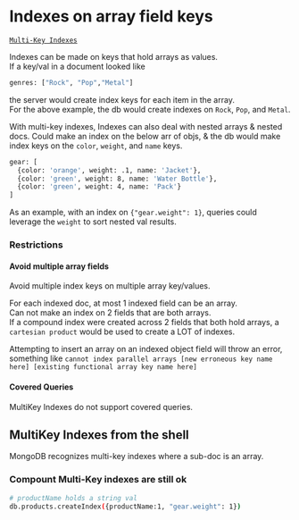 # Indexes on array field keys

[`Multi-Key Indexes`](https://docs.mongodb.com/manual/core/index-multikey/)

Indexes can be made on keys that hold arrays as values.  
If a key/val in a document looked like

```bash
genres: ["Rock", "Pop","Metal"]
```

the server would create index keys for each item in the array.  
For the above example, the db would create indexes on `Rock`, `Pop`, and `Metal`.

With multi-key indexes, Indexes can also deal with nested arrays & nested docs. Could make an index on the below arr of objs, & the db would make index keys on the `color`, `weight`, and `name` keys.

```bash
gear: [
  {color: 'orange', weight: .1, name: 'Jacket'},
  {color: 'green', weight: 8, name: 'Water Bottle'},
  {color: 'green', weight: 4, name: 'Pack'}
]
```

As an example, with an index on `{"gear.weight": 1}`, queries could leverage the `weight` to sort nested val results.

### Restrictions

#### Avoid multiple array fields

Avoid multiple index keys on multiple array key/values.

For each indexed doc, at most 1 indexed field can be an array.  
Can not make an index on 2 fields that are both arrays.  
If a compound index were created across 2 fields that both hold arrays, a `cartesian product` would be used to create a LOT of indexes.

Attempting to insert an array on an indexed object field will throw an error, something like `cannot index parallel arrays [new erroneous key name here] [existing functional array key name here]`

#### Covered Queries

MultiKey Indexes do not support covered queries.

## MultiKey Indexes from the shell

MongoDB recognizes multi-key indexes where a sub-doc is an array.

### Compount Multi-Key indexes are still ok

```bash
# productName holds a string val
db.products.createIndex({productName:1, "gear.weight": 1})
```
